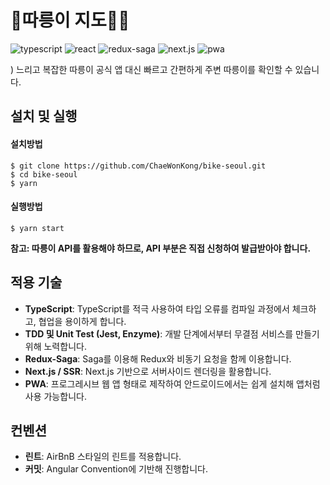 # 🚴따릉이 지도🚵🏼‍
![typescript](https://img.shields.io/badge/language-TypeScript-blue) ![react](https://img.shields.io/badge/Stack-React-yellow) ![redux-saga](https://img.shields.io/badge/Stack-Redux--Saga-brightgreen) ![next.js](https://img.shields.io/badge/Stack-Next.js-orange) ![pwa](https://img.shields.io/badge/Stack-PWA-red)


)
느리고 복잡한 따릉이 공식 앱 대신 빠르고 간편하게 주변 따릉이를 확인할 수 있습니다.

## 설치 및 실행

#### 설치방법
```shell
$ git clone https://github.com/ChaeWonKong/bike-seoul.git
$ cd bike-seoul
$ yarn
```

#### 실행방법
```shell
$ yarn start
```

**참고: 따릉이 API를 활용해야 하므로, API 부분은 직접 신청하여 발급받아야 합니다.**

## 적용 기술
- **TypeScript**: TypeScript를 적극 사용하여 타입 오류를 컴파일 과정에서 체크하고, 협업을 용이하게 합니다.
- **TDD 및 Unit Test (Jest, Enzyme)**: 개발 단계에서부터 무결점 서비스를 만들기 위해 노력합니다.
- **Redux-Saga**: Saga를 이용해 Redux와 비동기 요청을 함께 이용합니다.
- **Next.js / SSR**: Next.js 기반으로 서버사이드 렌더링을 활용합니다.
- **PWA**: 프로그레시브 웹 앱 형태로 제작하여 안드로이드에서는 쉽게 설치해 앱처럼 사용 가능합니다.

## 컨벤션
- **린트**: AirBnB 스타일의 린트를 적용합니다.
- **커밋**: Angular Convention에 기반해 진행합니다.
